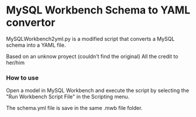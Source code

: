 MySQL Workbench Schema to YAML convertor
==========

MySQLWorkbench2yml.py is a modified script that converts a MySQL schema into a YAML file.

Based on an unknow proyect (couldn't find the original)
All the credit to her/him 

### How to use

Open a model in MySQL Workbench and execute the script by selecting the "Run Workbench Script File" in the Scripting menu.

The schema.yml file is save in the same .mwb file folder.
